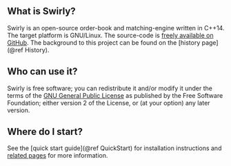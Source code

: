 What is Swirly?
---------------

Swirly is an open-source order-book and matching-engine written in C++14. The target platform is
GNU/Linux. The source-code is
[freely available on GitHub](http://github.com/swirlycloud/swirlyc). The background to this project
can be found on the [history page](@ref History).

Who can use it?
---------------

Swirly is free software; you can redistribute it and/or modify it under the terms of the
[GNU General Public License](http://www.gnu.org/licenses/old-licenses/gpl-2.0.txt) as published by
the Free Software Foundation; either version 2 of the License, or (at your option) any later
version.

Where do I start?
-----------------

See the [quick start guide](@ref QuickStart) for installation instructions and
[related pages](pages.html) for more information.
